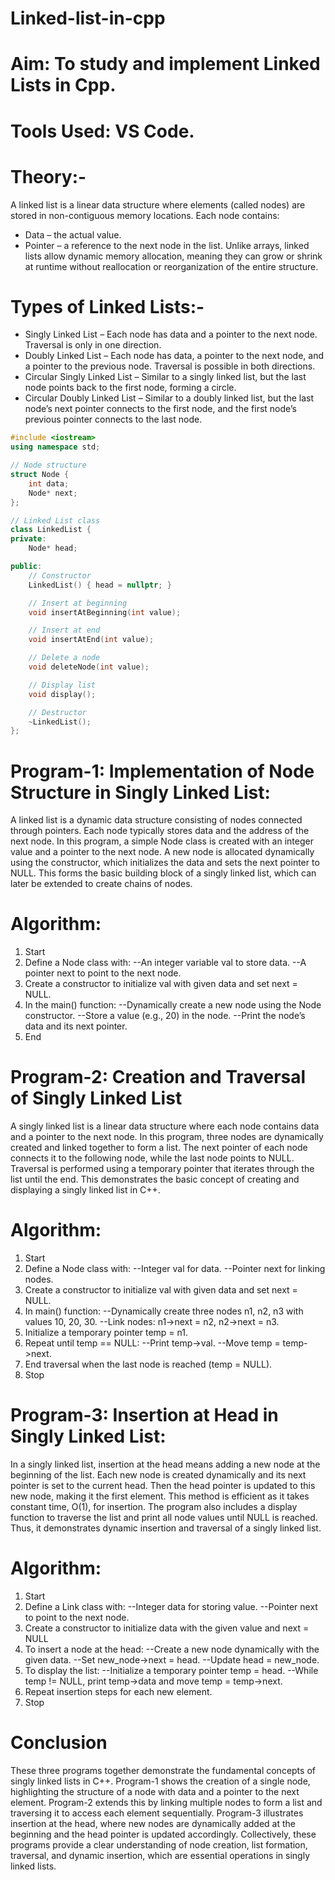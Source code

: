 # Linked-list-in-cpp

# Aim: To study and implement Linked Lists in Cpp.
# Tools Used: VS Code.

# Theory:-
A linked list is a linear data structure where elements (called nodes) are stored in non-contiguous memory locations. 
Each node contains:
* Data – the actual value.
* Pointer – a reference to the next node in the list.
Unlike arrays, linked lists allow dynamic memory allocation, meaning they can grow or shrink at runtime without reallocation or reorganization of the entire structure.

# Types of Linked Lists:-
* Singly Linked List – Each node has data and a pointer to the next node. Traversal is only in one direction.
* Doubly Linked List – Each node has data, a pointer to the next node, and a pointer to the previous node. Traversal is possible in both directions.
* Circular Singly Linked List – Similar to a singly linked list, but the last node points back to the first node, forming a circle.
* Circular Doubly Linked List – Similar to a doubly linked list, but the last node’s next pointer connects to the first node, and the first node’s previous pointer connects to the last node.

```cpp
#include <iostream>
using namespace std;

// Node structure
struct Node {
    int data;
    Node* next;
};

// Linked List class
class LinkedList {
private:
    Node* head;

public:
    // Constructor
    LinkedList() { head = nullptr; }

    // Insert at beginning
    void insertAtBeginning(int value);

    // Insert at end
    void insertAtEnd(int value);

    // Delete a node
    void deleteNode(int value);

    // Display list
    void display();

    // Destructor
    ~LinkedList();
};
```
# Program-1: Implementation of Node Structure in Singly Linked List:
A linked list is a dynamic data structure consisting of nodes connected through pointers. Each node typically stores data and the address of the next node. In this program, a simple Node class is created with an integer value and a pointer to the next node. A new node is allocated dynamically using the constructor, which initializes the data and sets the next pointer to NULL. This forms the basic building block of a singly linked list, which can later be extended to create chains of nodes.

# Algorithm:
1. Start
2. Define a Node class with: --An integer variable val to store data. --A pointer next to point to the next node.
3. Create a constructor to initialize val with given data and set next = NULL.
4. In the main() function: --Dynamically create a new node using the Node constructor. --Store a value (e.g., 20) in the node. --Print the node’s data and its next pointer.
5. End


# Program-2: Creation and Traversal of Singly Linked List
A singly linked list is a linear data structure where each node contains data and a pointer to the next node. In this program, three nodes are dynamically created and linked together to form a list. The next pointer of each node connects it to the following node, while the last node points to NULL. Traversal is performed using a temporary pointer that iterates through the list until the end. This demonstrates the basic concept of creating and displaying a singly linked list in C++.

# Algorithm:
1. Start
2. Define a Node class with: --Integer val for data. --Pointer next for linking nodes.
3. Create a constructor to initialize val with given data and set next = NULL.
4. In main() function: --Dynamically create three nodes n1, n2, n3 with values 10, 20, 30. --Link nodes: n1->next = n2, n2->next = n3.
5. Initialize a temporary pointer temp = n1.
6. Repeat until temp == NULL: --Print temp->val. --Move temp = temp->next.
7. End traversal when the last node is reached (temp = NULL).
8. Stop


# Program-3: Insertion at Head in Singly Linked List:
In a singly linked list, insertion at the head means adding a new node at the beginning of the list. Each new node is created dynamically and its next pointer is set to the current head. Then the head pointer is updated to this new node, making it the first element. This method is efficient as it takes constant time, O(1), for insertion. The program also includes a display function to traverse the list and print all node values until NULL is reached. Thus, it demonstrates dynamic insertion and traversal of a singly linked list.

# Algorithm:
1. Start
2. Define a Link class with: --Integer data for storing value. --Pointer next to point to the next node.
3. Create a constructor to initialize data with the given value and next = NULL
4. To insert a node at the head: --Create a new node dynamically with the given data. --Set new_node->next = head. --Update head = new_node.
5. To display the list: --Initialize a temporary pointer temp = head. --While temp != NULL, print temp->data and move temp = temp->next.
6. Repeat insertion steps for each new element.
7. Stop



# Conclusion

These three programs together demonstrate the fundamental concepts of singly linked lists in C++. Program-1 shows the creation of a single node, highlighting the structure of a node with data and a pointer to the next element. Program-2 extends this by linking multiple nodes to form a list and traversing it to access each element sequentially. Program-3 illustrates insertion at the head, where new nodes are dynamically added at the beginning and the head pointer is updated accordingly. Collectively, these programs provide a clear understanding of node creation, list formation, traversal, and dynamic insertion, which are essential operations in singly linked lists.
